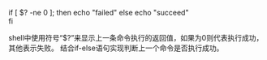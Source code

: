 if [ $? -ne 0 ]; then
    echo "failed"
else
    echo "succeed"	
fi


shell中使用符号“$?”来显示上一条命令执行的返回值，如果为0则代表执行成功，其他表示失败。
结合if-else语句实现判断上一个命令是否执行成功。


